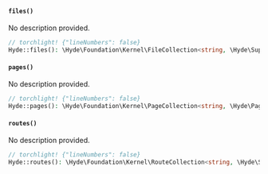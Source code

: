 <section id="hyde-kernel-foundation-methods">

<!-- Start generated docs for Hyde\Foundation\Concerns\HandlesFoundationCollections -->
<!-- Generated by HydePHP DocGen script at 2023-03-11 11:14:55 in 0.06ms -->

#### `files()`

No description provided.

```php
// torchlight! {"lineNumbers": false}
Hyde::files(): \Hyde\Foundation\Kernel\FileCollection<string, \Hyde\Support\Filesystem\ProjectFile>
```

#### `pages()`

No description provided.

```php
// torchlight! {"lineNumbers": false}
Hyde::pages(): \Hyde\Foundation\Kernel\PageCollection<string, \Hyde\Pages\Concerns\HydePage>
```

#### `routes()`

No description provided.

```php
// torchlight! {"lineNumbers": false}
Hyde::routes(): \Hyde\Foundation\Kernel\RouteCollection<string, \Hyde\Support\Models\Route>
```

<!-- End generated docs for Hyde\Foundation\Concerns\HandlesFoundationCollections -->

</section>

